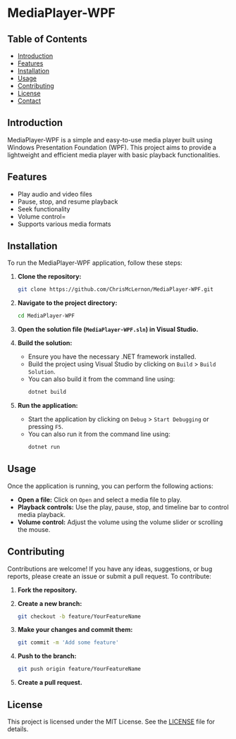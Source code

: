 # MediaPlayer-WPF

## Table of Contents
- [Introduction](#introduction)
- [Features](#features)
- [Installation](#installation)
- [Usage](#usage)
- [Contributing](#contributing)
- [License](#license)
- [Contact](#contact)

## Introduction
MediaPlayer-WPF is a simple and easy-to-use media player built using Windows Presentation Foundation (WPF). This project aims to provide a lightweight and efficient media player with basic playback functionalities.

## Features
- Play audio and video files
- Pause, stop, and resume playback
- Seek functionality
- Volume control=
- Supports various media formats

## Installation
To run the MediaPlayer-WPF application, follow these steps:

1. **Clone the repository:**
    ```bash
    git clone https://github.com/ChrisMcLernon/MediaPlayer-WPF.git
    ```

2. **Navigate to the project directory:**
    ```bash
    cd MediaPlayer-WPF
    ```

3. **Open the solution file (`MediaPlayer-WPF.sln`) in Visual Studio.**

4. **Build the solution:**
    - Ensure you have the necessary .NET framework installed.
    - Build the project using Visual Studio by clicking on `Build` > `Build Solution`.
    - You can also build it from the command line using:
      ```bash
      dotnet build
      ```

5. **Run the application:**
    - Start the application by clicking on `Debug` > `Start Debugging` or pressing `F5`.
    - You can also run it from the command line using:
      ```bash
      dotnet run
      ```

## Usage
Once the application is running, you can perform the following actions:

- **Open a file:** Click on `Open` and select a media file to play.
- **Playback controls:** Use the play, pause, stop, and timeline bar to control media playback.
- **Volume control:** Adjust the volume using the volume slider or scrolling the mouse.

## Contributing
Contributions are welcome! If you have any ideas, suggestions, or bug reports, please create an issue or submit a pull request. To contribute:

1. **Fork the repository.**

2. **Create a new branch:**
    ```bash
    git checkout -b feature/YourFeatureName
    ```

3. **Make your changes and commit them:**
    ```bash
    git commit -m 'Add some feature'
    ```

4. **Push to the branch:**
    ```bash
    git push origin feature/YourFeatureName
    ```

5. **Create a pull request.**

## License
This project is licensed under the MIT License. See the [LICENSE](LICENSE) file for details.
